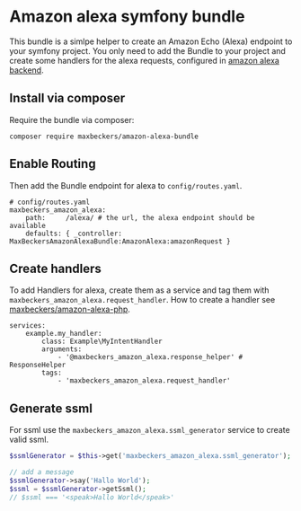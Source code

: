 # Amazon alexa symfony bundle
This bundle is a simlpe helper to create an Amazon Echo (Alexa) endpoint to your symfony project. You only need to add the Bundle to your project and create some handlers for the alexa requests, configured in [amazon alexa backend](https://developer.amazon.com/alexa).

## Install via composer
Require the bundle via composer:
```
composer require maxbeckers/amazon-alexa-bundle
```
## Enable Routing
Then add the Bundle endpoint for alexa to `config/routes.yaml`.
```
# config/routes.yaml
maxbeckers_amazon_alexa:
    path:     /alexa/ # the url, the alexa endpoint should be available 
    defaults: { _controller: MaxBeckersAmazonAlexaBundle:AmazonAlexa:amazonRequest }
```
## Create handlers
To add Handlers for alexa, create them as a service and tag them with `maxbeckers_amazon_alexa.request_handler`.
How to create a handler see [maxbeckers/amazon-alexa-php](https://github.com/maxbeckers/amazon-alexa-php).
```
services:
    example.my_handler:
        class: Example\MyIntentHandler
        arguments:
            - '@maxbeckers_amazon_alexa.response_helper' # ResponseHelper
        tags:
            - 'maxbeckers_amazon_alexa.request_handler'
```
## Generate ssml
For ssml use the `maxbeckers_amazon_alexa.ssml_generator` service to create valid ssml. 
```php
$ssmlGenerator = $this->get('maxbeckers_amazon_alexa.ssml_generator');

// add a message
$ssmlGenerator->say('Hallo World');
$ssml = $ssmlGenerator->getSsml();
// $ssml === '<speak>Hallo World</speak>'

```
